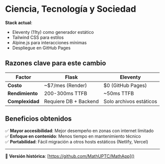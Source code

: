 # Ciencia, Tecnología y Sociedad  

**Stack actual**:  
- Eleventy (11ty) como generador estático  
- Tailwind CSS para estilos  
- Alpine.js para interacciones mínimas  
- Despliegue en GitHub Pages  

## Razones clave para este cambio  
| Factor           | Flask               | Eleventy            |  
|------------------|---------------------|---------------------|  
| **Costo**        | ~$7/mes (Render)    | $0 (GitHub Pages)   |  
| **Rendimiento**  | 200-300ms TTFB      | ~50ms TTFB          |  
| **Complexidad**  | Requiere DB + Backend | Solo archivos estáticos |  

## Beneficios obtenidos  
✅ **Mayor accesibilidad**: Mejor desempeño en zonas con internet limitado  
✅ **Enfoque en contenido**: Menos tiempo en mantenimiento técnico  
✅ **Portabilidad**: Fácil migración a otros hosts estáticos (Netlify, Vercel)  

---

🔗 **Versión histórica**: [https://github.com/MathUPTC/MathApp]()  
